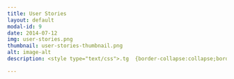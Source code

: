 ```yaml
---
title: User Stories
layout: default
modal-id: 9
date: 2014-07-12
img: user-stories.png
thumbnail: user-stories-thumbnail.png
alt: image-alt
description: <style type="text/css">.tg  {border-collapse:collapse;border-spacing:0;} .tg td{border-color:black;border-style:solid;border-width:1px;font-family:Arial, sans-serif;font-size:14px; overflow:hidden;padding:10px 5px;word-break:normal;} .tg th{border-color:black;border-style:solid;border-width:1px;font-family:Arial, sans-serif;font-size:14px; font-weight:normal;overflow:hidden;padding:10px 5px;word-break:normal;} .tg .tg-0lax{text-align:left;vertical-align:top} </style><table class="tg"><thead><tr><th class="tg-0lax">As ...</th><th class="tg-0lax">I want to ...</th><th class="tg-0lax">In order to ..</th></tr></thead><tbody><tr><td class="tg-0lax">Recorder</td><td class="tg-0lax">Record the track with my favorite app</td><td class="tg-0lax">be more productive</td></tr><tr><td class="tg-0lax">Recorder</td><td class="tg-0lax">be able to adjust the generated roadbook</td><td class="tg-0lax">add more details for navigation</td></tr><tr><td class="tg-0lax">Organizer</td><td class="tg-0lax">have a custom price plan</td><td class="tg-0lax">match my volume</td></tr><tr><td class="tg-0lax">Recorder</td><td class="tg-0lax">have a simple user experience</td><td class="tg-0lax">save time and be more productive</td></tr><tr><td class="tg-0lax">Enthusiast</td><td class="tg-0lax">have means to reduce the complexity of roadbook generation process</td><td class="tg-0lax">spend more time on the track</td></tr><tr><td class="tg-0lax">Enthusiast</td><td class="tg-0lax">have a lightweight roadbook mobile application</td><td class="tg-0lax">not buy additional equipement</td></tr></tbody></table>

---
```

